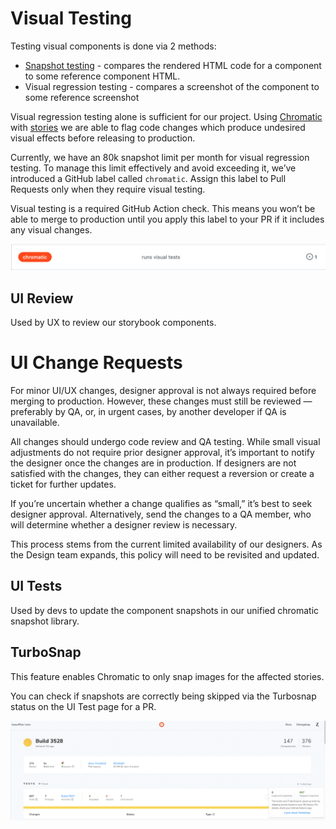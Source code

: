 # Visual Testing

Testing visual components is done via 2 methods:

- [Snapshot testing](https://kentcdodds.com/blog/effective-snapshot-testing) - compares the rendered HTML code for a component to some reference component HTML.
- Visual regression testing - compares a screenshot of the component to some reference screenshot

Visual regression testing alone is sufficient for our project. Using [Chromatic](https://www.chromatic.com/docs/) with [stories](../storybook/#what-is-a-story) we are able to flag code changes which produce undesired visual effects before releasing to production.

Currently, we have an 80k snapshot limit per month for visual regression testing. To manage this limit effectively and avoid exceeding it, we’ve introduced a GitHub label called `chromatic`. Assign this label to Pull Requests only when they require visual testing.

Visual testing is a required GitHub Action check. This means you won’t be able to merge to production until you apply this label to your PR if it includes any visual changes.

![ChromaticLabel](./chromatic-label.png)

## UI Review

Used by UX to review our storybook components.

# UI Change Requests

For minor UI/UX changes, designer approval is not always required before merging to production. However, these changes must still be reviewed — preferably by QA, or, in urgent cases, by another developer if QA is unavailable.

All changes should undergo code review and QA testing. While small visual adjustments do not require prior designer approval, it’s important to notify the designer once the changes are in production. If designers are not satisfied with the changes, they can either request a reversion or create a ticket for further updates.

If you’re uncertain whether a change qualifies as “small,” it’s best to seek designer approval. Alternatively, send the changes to a QA member, who will determine whether a designer review is necessary.

This process stems from the current limited availability of our designers. As the Design team expands, this policy will need to be revisited and updated.

## UI Tests

Used by devs to update the component snapshots in our unified chromatic snapshot library.

## TurboSnap

This feature enables Chromatic to only snap images for the affected stories.

You can check if snapshots are correctly being skipped via the Turbosnap status on the UI Test page for a PR.

![Turbosnap](./turbosnap.png)
